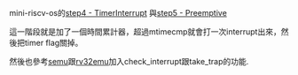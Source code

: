 mini-riscv-os的[step4 - TimerInterrupt](https://github.com/cccriscv/mini-riscv-os/tree/master/04-TimerInterrupt)
與[step5 - Preemptive](https://github.com/cccriscv/mini-riscv-os/tree/master/05-Preemptive)

這一階段就是加了一個時間累計器，超過mtimecmp就會打一次interrupt出來，然後把timer flag關掉。

然後也參考[semu](https://github.com/jserv/semu)跟[rv32emu](https://github.com/sysprog21/rv32emu)加入check_interrupt跟take_trap的功能.

